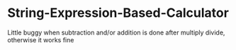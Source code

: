 # String-Expression-Based-Calculator
Little buggy when subtraction and/or addition is done after multiply divide, otherwise it works fine
